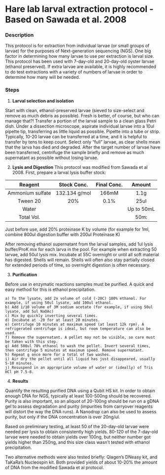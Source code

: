 # Hare lab larval extraction protocol - Based on Sawada et al. 2008

### Description
This protocol is for extraction from individual larvae (or small groups of larvae) for the purposes of Next-generation sequencing (NGS). One big factor in determining how many larvae to use per extraction is larval size. This protocol has been used with 7-day-old and 20-day-old oyster larvae (ethanol preserved). If extra larvae are available, it is highly recommended to do test extractions with a variety of numbers of larvae in order to determine how many will be needed.

### Steps

1) **Larval selection and isolation**

Start with clean, ethanol-preserved larvae (sieved to size-select and remove as much debris as possible). Fresh is better, of course, but who can manage that?! Transfer a portion of the larval sample to a clean glass Petri dish. Under a dissection microscope, aspirate individual larvae into a 10ul pipette tip, transferring as little liquid as possible. Pipette into a tube or strip. Typically, 10-20 larvae can be transferred at a time, and it is helpful to transfer by tens to keep count. Select only “full” larvae, as clear shells mean that the larva has died and degraded. After the target number of larvae have been transferred, centrifuge the sample briefly and remove as much supernatant as possible without losing larvae.

2) **Lysis and Digestion**
This protocol was modified from Sawada et al 2008. First, prepare a larval lysis buffer stock:

|Reagent|Stock Conc.|Final Conc.|Amount|
|:-----:|:---------:|:---------:|:----:|
|Ammonium sulfate|132.134 g/mol|166mM|1.1g|
|Tween 20|20%|0.1%|25ul|
|Water|||Up to 50mL|
|Total Vol.|||50m:|

Just before use, add 20% proteinase K by volume (for example for 1ml, combine 800ul digestion buffer with 200ul Proteinase K)

After removing ethanol supernatant from the larval samples, add 1ul lysis buffer/ProK mix for each larva in the pool. For example when extracting 50 larvae, add 50ul lysis mix. Incubate at 55C overnight or until all soft material has digested. Shells will remain. Shells will often also stay partially closed for extended periods of time, so overnight digestion is often necessary.

3) **Purification**

Before use in enzymatic reactions samples must be purified. A quick and easy method for this is ethanol precipitation.

    a) To the lysate, add 2x volume of cold (-20C) 100% ethanol. For example, if using 50ul lysate, add 100ul ethanol.
    b) Add 1/10 volume of 3M sodium acetate (for example, if using 50ul lysate, add 5ul NaOAc)
    c) Mix by quickly inverting several times.
    d) Incubate at -20 for at least 20 minutes.
    e) Centrifuge 10 minutes at maximum speed (at least 12k rpm). A refrigerated centrifuge is ideal, but room temperature can also be used.
    f) Remove the supernatant. A pellet may not be visible, so care must be taken with this step.
    g) Add 500ul 70% ethanol to wash the pellet. Invert several times, then centrifuge 5 minutes at maximum speed. Remove supernatant.
    h) Repeat g once more for a total of two washes.
    i) Air dry the pellet until all liquid has just disappeared, usually 5-10 minutes.
    j) Resuspend in an appropriate volume of water or (ideally) of Tris HCl pH 7.5-8.

4) **Results**

Quantify the resulting purified DNA using a Qubit HS kit. In order to obtain enough DNA for NGS, typically at least 100-500ng should be recovered. Purity is also important, so an aliquot of 20-100ng should be run on a gDNA gel to assess degradation and purity (impurities from carryover reagents will distort the way the DNA runs). A Nanodrop can also be used to assess purity, but only if the DNA concentration is over 20ng/ul. 

Based on preliminary testing, at least 50 of the 20-day-old larvae were needed per lysis to obtain consistently high yields. 80-120 of the 7-day-old larvae were needed to obtain yields over 100ng, but neither number got yields higher than 250ng, and this size class wasn’t tested with ethanol precipitation.

Two alternative methods were also tested briefly: Qiagen’s DNeasy kit, and TaKaRa’s Nucleospin kit. Both provided yields of about 10-20% the amount of DNA from the modified Sawada et al protocol. 

